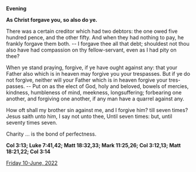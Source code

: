 **Evening**

**As Christ forgave you, so also do ye.**
 
There was a certain creditor which had two debtors: the one owed five hundred pence, and the other fifty. And when they had nothing to pay, he frankly forgave them both. -- I forgave thee all that debt; shouldest not thou also have had compassion on thy fellow-servant, even as I had pity on thee?
 
When ye stand praying, forgive, if ye have ought against any: that your Father also which is in heaven may forgive you your trespasses. But if ye do not forgive, neither will your Father which is in heaven forgive your tres-passes. -- Put on as the elect of God, holy and beloved, bowels of mercies, kindness, humbleness of mind, meekness, longsuffering; forbearing one another, and forgiving one another, if any man have a quarrel against any.
 
How oft shall my brother sin against me, and I forgive him? till seven times? Jesus saith unto him, I say not unto thee, Until seven times: but, until seventy times seven.
 
Charity ... is the bond of perfectness.  

**Col 3:13; Luke 7:41,42; Matt 18:32,33; Mark 11:25,26; Col 3:12,13; Matt 18:21,22; Col 3:14**

[Friday 10-June, 2022](https://t.me/daily_light)
